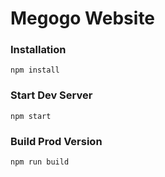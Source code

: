 # Megogo Website


### Installation

```
npm install
```

### Start Dev Server

```
npm start
```

### Build Prod Version

```
npm run build
```
